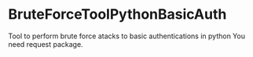 # BruteForceToolPythonBasicAuth
Tool to perform brute force atacks to basic authentications in python
You need request package.
